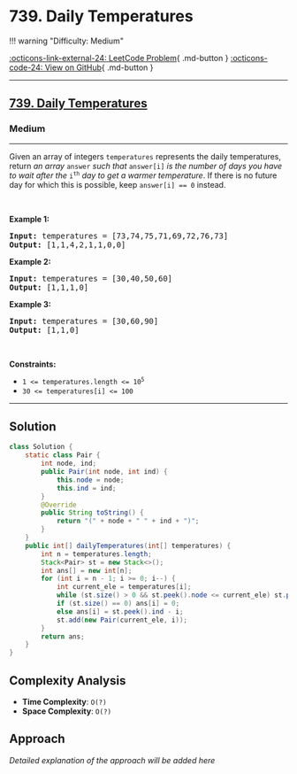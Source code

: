 # 739. Daily Temperatures

!!! warning "Difficulty: Medium"

[:octicons-link-external-24: LeetCode Problem](https://leetcode.com/problems/daily-temperatures/){ .md-button }
[:octicons-code-24: View on GitHub](https://github.com/RAJ8664/Leetcode/tree/master/0739-daily-temperatures){ .md-button }

---

<h2><a href="https://leetcode.com/problems/daily-temperatures">739. Daily Temperatures</a></h2><h3>Medium</h3><hr><p>Given an array of integers <code>temperatures</code> represents the daily temperatures, return <em>an array</em> <code>answer</code> <em>such that</em> <code>answer[i]</code> <em>is the number of days you have to wait after the</em> <code>i<sup>th</sup></code> <em>day to get a warmer temperature</em>. If there is no future day for which this is possible, keep <code>answer[i] == 0</code> instead.</p>

<p>&nbsp;</p>
<p><strong class="example">Example 1:</strong></p>
<pre><strong>Input:</strong> temperatures = [73,74,75,71,69,72,76,73]
<strong>Output:</strong> [1,1,4,2,1,1,0,0]
</pre><p><strong class="example">Example 2:</strong></p>
<pre><strong>Input:</strong> temperatures = [30,40,50,60]
<strong>Output:</strong> [1,1,1,0]
</pre><p><strong class="example">Example 3:</strong></p>
<pre><strong>Input:</strong> temperatures = [30,60,90]
<strong>Output:</strong> [1,1,0]
</pre>
<p>&nbsp;</p>
<p><strong>Constraints:</strong></p>

<ul>
	<li><code>1 &lt;=&nbsp;temperatures.length &lt;= 10<sup>5</sup></code></li>
	<li><code>30 &lt;=&nbsp;temperatures[i] &lt;= 100</code></li>
</ul>


---

## Solution

```java
class Solution {
    static class Pair {
        int node, ind;
        public Pair(int node, int ind) {
            this.node = node;
            this.ind = ind;
        }
        @Override
        public String toString() {
            return "(" + node + " " + ind + ")";
        }
    }
    public int[] dailyTemperatures(int[] temperatures) {
        int n = temperatures.length;
        Stack<Pair> st = new Stack<>();
        int ans[] = new int[n];
        for (int i = n - 1; i >= 0; i--) {
            int current_ele = temperatures[i];
            while (st.size() > 0 && st.peek().node <= current_ele) st.pop();
            if (st.size() == 0) ans[i] = 0;
            else ans[i] = st.peek().ind - i;
            st.add(new Pair(current_ele, i));
        }
        return ans;
    }
}
```

## Complexity Analysis

- **Time Complexity**: `O(?)`
- **Space Complexity**: `O(?)`

## Approach

*Detailed explanation of the approach will be added here*

